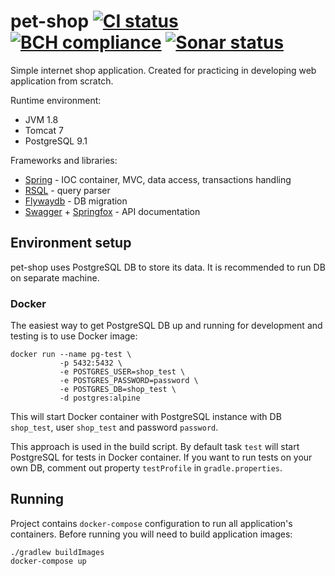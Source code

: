 # pet-shop [![CI status](https://travis-ci.org/AlKach/pet-shop.svg?branch=master)](https://travis-ci.org/AlKach/pet-shop) [![BCH compliance](https://bettercodehub.com/edge/badge/AlKach/pet-shop?branch=master)](https://bettercodehub.com/) [![Sonar status](https://sonarcloud.io/api/project_badges/measure?project=by.kachanov.shop&metric=alert_status)](https://sonarcloud.io/dashboard?id=by.kachanov.shop)

Simple internet shop application. Created for practicing in developing web application from scratch.

Runtime environment:
 - JVM 1.8
 - Tomcat 7
 - PostgreSQL 9.1

Frameworks and libraries:
 - [Spring](https://spring.io/) - IOC container, MVC, data access, transactions handling
 - [RSQL](https://github.com/jirutka/rsql-parser) - query parser
 - [Flywaydb](https://flywaydb.org/) - DB migration
 - [Swagger](http://swagger.io/) + [Springfox](http://springfox.github.io/springfox/) - API documentation
 
## Environment setup

pet-shop uses PostgreSQL DB to store its data. It is recommended to run DB on separate machine.

### Docker

The easiest way to get PostgreSQL DB up and running for development and testing is to use Docker image:

    docker run --name pg-test \
               -p 5432:5432 \
               -e POSTGRES_USER=shop_test \
               -e POSTGRES_PASSWORD=password \
               -e POSTGRES_DB=shop_test \
               -d postgres:alpine

This will start Docker container with PostgreSQL instance with DB `shop_test`, user `shop_test` and password `password`.

This approach is used in the build script. By default task `test` will start PostgreSQL for tests in Docker container. If you want to run tests on your own DB, comment out property `testProfile` in `gradle.properties`.

## Running

Project contains `docker-compose` configuration to run all application's containers. Before running you will need to build application images:

    ./gradlew buildImages
    docker-compose up